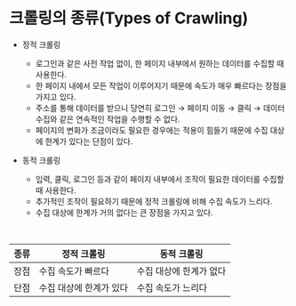# 크롤링의 종류(Types of Crawling)

- 정적 크롤링
  + 로그인과 같은 사전 작업 없이, 한 페이지 내부에서 원하는 데이터를 수집할 때 사용한다.
  + 한 페이지 내에서 모든 작업이 이루어지기 때문에 속도가 매우 빠르다는 장점을 가지고 있다.
  + 주소를 통해 데이터를 받으니 당연히 로그인 → 페이지 이동 → 클릭 → 데이터 수집와 같은 연속적인 작업을 수행할 수 없다. 
  + 페이지의 변화가 조금이라도 필요한 경우에는 적용이 힘들기 때문에 수집 대상에 한계가 있다는 단점이 있다.
 
- 동적 크롤링
  + 입력, 클릭, 로그인 등과 같이 페이지 내부에서 조작이 필요한 데이터를 수집할 때 사용한다.
  + 추가적인 조작이 필요하기 때문에 정적 크롤링에 비해 수집 속도가 느리다.
  + 수집 대상에 한계가 거의 없다는 큰 장점을 가지고 있다.

<br>

|          종류         |       정적 크롤링     |      동적 크롤링      |
|-----------------------|-----------------------|-----------------------|
|          장점         |   수집 속도가 빠르다  |수집 대상에 한계가 없다| 
|          단점         |수집 대상에 한계가 있다|   수집 속도가 느리다  |
